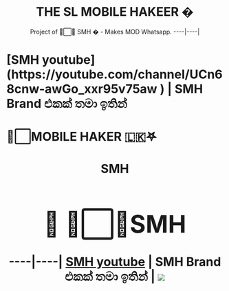 <h1 align="center"><b> THE SL MOBILE HAKEER �  </b></h1>



<p align="center">
    Project of ᳆⃞⃚ SMH � - Makes MOD Whatsapp.
  ----|----|
<h1>[SMH youtube](https://youtube.com/channel/UCn68cnw-awGo_xxr95v75aw
) | SMH Brand එකක් තමා ඉතින්</h1>  
       
       
       
    
</p>

<h1>                ᳆⃞MOBILE HAKER 🇱🇰𖤐 </h1>
<h1 align="center"><b> SMH <h1>🍁 ᳆⃞⃚SMH  </b></h1>

----|----|
[SMH youtube](https://youtube.com/channel/UCn68cnw-awGo_xxr95v75aw
) | SMH Brand එකක් තමා ඉතින් 
  | 
[![](https://telegra.ph/file/1c742619b421e4713e414.jpg?size=50)](https://chat.whatsapp.com/GGIl7nwZ1U46LmI5HeQl3y
) 
